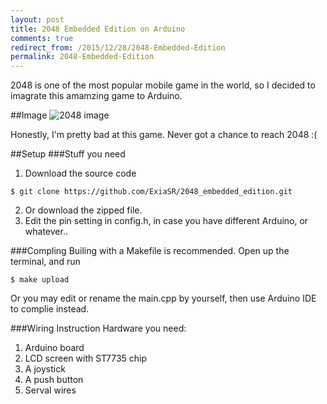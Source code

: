 ```yaml
---
layout: post
title: 2048 Embedded Edition on Arduino
comments: true
redirect_from: /2015/12/28/2048-Embedded-Edition
permalink: 2048-Embedded-Edition
---
```


2048 is one of the most popular mobile game in the world, so I decided to imagrate this amamzing game to Arduino.

##Image
![2048 image](https://michaellin.me/img/2048_embedded_edition.jpg)

Honestly, I'm pretty bad at this game. Never got a chance to reach 2048 :(

##Setup
###Stuff you need  
1. Download the source code  
```
$ git clone https://github.com/ExiaSR/2048_embedded_edition.git
```
2. Or download the zipped file.
3. Edit the pin setting in config.h, in case you have different Arduino, or whatever..

###Compling
Builing with a Makefile is recommended.
Open up the terminal, and run  
```
$ make upload
```  
Or you may edit or rename the main.cpp by yourself, then use Arduino IDE to complie instead.

###Wiring Instruction
Hardware you need:   
1. Arduino board   
2. LCD screen with ST7735 chip  
3. A joystick  
4. A push button  
5. Serval wires  
